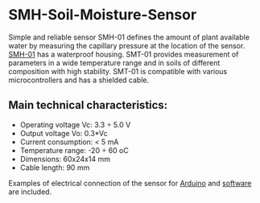 # SMH-Soil-Moisture-Sensor

Simple and reliable sensor SMH-01 defines the amount of plant available water by measuring the capillary pressure at the location of the sensor.
[SMH-01](https://github.com/greensensors/SMH-Soil-Moisture-Sensor/blob/main/SMH-01.png) has a waterproof housing. 
SMT-01 provides measurement of parameters in a wide temperature range and in soils of different composition with high stability. 
SMT-01 is compatible with various microcontrollers and has a shielded cable.

## Main technical characteristics:
- Operating voltage Vc:      3.3  ÷ 5.0 V
- Output voltage Vo:         0.3*Vc
- Current consumption:       < 5 mA
- Temperature range:         -20 ÷ 60 oС
- Dimensions:                60x24x14 mm
- Cable length:              90 mm

Examples of electrical connection of the sensor for [Arduino](https://github.com/greensensors/SMH-Soil-Moisture-Sensor/blob/main/SMT-Arduino.JPG) 
and [software](https://github.com/greensensors/SMH-Soil-Moisture-Sensor/blob/main/SMH_Arduino_example.ino) are included.
